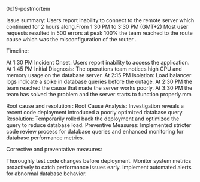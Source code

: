 0x19-postmortem


Issue summary:
Users report inability to connect to the remote server which continued for 2 hours along.From 1:30 PM to 3:30 PM (GMT+2)
Most user requests resulted in 500 errors at peak 100% the team reached to the route cause which was the misconfiguration of the router .


Timeline:

At 1:30 PM  Incident Onset: Users report inability to access the application.
At 1:45 PM Initial Diagnosis: The operations team notices high CPU and memory usage on the database server.
At 2:15 PM Isolation: Load balancer logs indicate a spike in database queries before the outage.
At 2:30 PM the team reached the cause that made the server works poorly.
At 3:30 PM the team has solved the problem and the server starts to function properly.mm




Root cause and resolution :
Root Cause Analysis: Investigation reveals a recent code deployment introduced a poorly optimized database query.
Resolution: Temporarily rolled back the deployment and optimized the query to reduce database load.
Preventive Measures: Implemented stricter code review process for database queries and enhanced monitoring for database performance metrics.


Corrective and preventative measures:

Thoroughly test code changes before deployment.
Monitor system metrics proactively to catch performance issues early.
Implement automated alerts for abnormal database behavior.


